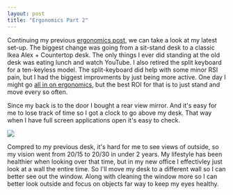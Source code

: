 ```yaml
---
layout: post
title: "Ergonomics Part 2"
---
```


Continuing my previous [ergonomics post]({{site.baseurl}}/2021/11/01/ergonomics.html), we can take a look at my latest set-up. The biggest change was going from a sit-stand desk to a classic Ikea Alex + Countertop desk. The only things I ever did standing at the old desk was eating lunch and watch YouTube. I also retired the split keyboard for a ten-keyless model. The split-keyboard did help with some minor RSI pain, but I had the biggest improvments by just being more active. One day I might go [all in on ergonomics](https://medium.com/@stevenzhang/rsi-tips-fd8d14b07b72), but the best ROI for that is to just stand and move every so often.

Since my back is to the door I bought a rear view mirror. And it's easy for me to lose track of time so I got a clock to go above my desk. That way when I have full screen applications open it's easy to check.

![]({{site.baseurl}}/assets/2024-12-01-ergonomics-part-2/desk-02.jpg)

Compred to my previous desk, it's hard for me to see views of outside, so my vision went from 20/15 to 20/30 in under 2 years. My lifestyle has been healthier when looking over that time, but in my new office I effectivley just look at a wall the entire time. So I'll move my desk to a different wall so I can better see out the window. Along with cleaning the window more so I can better look outside and focus on objects far way to keep my eyes healthy.
